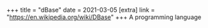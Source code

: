 +++
title = "dBase"
date = 2021-03-05
[extra]
link = "https://en.wikipedia.org/wiki/DBase"
+++
A programming language

